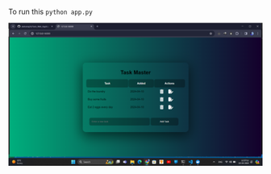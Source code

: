 To run this `python app.py`



![ui](https://github.com/akshatraj26/Todo_Web_Application/blob/main/Screenshot%20(841).png)


